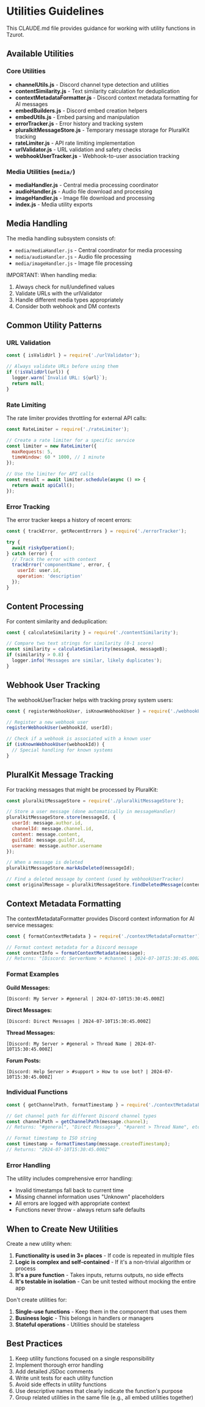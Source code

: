 # Utilities Guidelines

This CLAUDE.md file provides guidance for working with utility functions in Tzurot.

## Available Utilities

### Core Utilities
- **channelUtils.js** - Discord channel type detection and utilities
- **contentSimilarity.js** - Text similarity calculation for deduplication
- **contextMetadataFormatter.js** - Discord context metadata formatting for AI messages
- **embedBuilders.js** - Discord embed creation helpers
- **embedUtils.js** - Embed parsing and manipulation
- **errorTracker.js** - Error history and tracking system
- **pluralkitMessageStore.js** - Temporary message storage for PluralKit tracking
- **rateLimiter.js** - API rate limiting implementation
- **urlValidator.js** - URL validation and safety checks
- **webhookUserTracker.js** - Webhook-to-user association tracking

### Media Utilities (`media/`)
- **mediaHandler.js** - Central media processing coordinator
- **audioHandler.js** - Audio file download and processing
- **imageHandler.js** - Image file download and processing
- **index.js** - Media utility exports

## Media Handling

The media handling subsystem consists of:

- `media/mediaHandler.js` - Central coordinator for media processing
- `media/audioHandler.js` - Audio file processing
- `media/imageHandler.js` - Image file processing

IMPORTANT: When handling media:
1. Always check for null/undefined values
2. Validate URLs with the urlValidator
3. Handle different media types appropriately
4. Consider both webhook and DM contexts

## Common Utility Patterns

### URL Validation

```javascript
const { isValidUrl } = require('./urlValidator');

// Always validate URLs before using them
if (!isValidUrl(url)) {
  logger.warn(`Invalid URL: ${url}`);
  return null;
}
```

### Rate Limiting

The rate limiter provides throttling for external API calls:

```javascript
const RateLimiter = require('./rateLimiter');

// Create a rate limiter for a specific service
const limiter = new RateLimiter({
  maxRequests: 5,
  timeWindow: 60 * 1000, // 1 minute
});

// Use the limiter for API calls
const result = await limiter.schedule(async () => {
  return await apiCall();
});
```

### Error Tracking

The error tracker keeps a history of recent errors:

```javascript
const { trackError, getRecentErrors } = require('./errorTracker');

try {
  await riskyOperation();
} catch (error) {
  // Track the error with context
  trackError('componentName', error, {
    userId: user.id,
    operation: 'description'
  });
}
```

## Content Processing

For content similarity and deduplication:

```javascript
const { calculateSimilarity } = require('./contentSimilarity');

// Compare two text strings for similarity (0-1 score)
const similarity = calculateSimilarity(messageA, messageB);
if (similarity > 0.8) {
  logger.info('Messages are similar, likely duplicates');
}
```

## Webhook User Tracking

The webhookUserTracker helps with tracking proxy system users:

```javascript
const { registerWebhookUser, isKnownWebhookUser } = require('./webhookUserTracker');

// Register a new webhook user
registerWebhookUser(webhookId, userId);

// Check if a webhook is associated with a known user
if (isKnownWebhookUser(webhookId)) {
  // Special handling for known systems
}
```

## PluralKit Message Tracking

For tracking messages that might be processed by PluralKit:

```javascript
const pluralkitMessageStore = require('./pluralkitMessageStore');

// Store a user message (done automatically in messageHandler)
pluralkitMessageStore.store(messageId, {
  userId: message.author.id,
  channelId: message.channel.id,
  content: message.content,
  guildId: message.guild?.id,
  username: message.author.username
});

// When a message is deleted
pluralkitMessageStore.markAsDeleted(messageId);

// Find a deleted message by content (used by webhookUserTracker)
const originalMessage = pluralkitMessageStore.findDeletedMessage(content, channelId);
```

## Context Metadata Formatting

The contextMetadataFormatter provides Discord context information for AI service messages:

```javascript
const { formatContextMetadata } = require('./contextMetadataFormatter');

// Format context metadata for a Discord message
const contextInfo = formatContextMetadata(message);
// Returns: "[Discord: ServerName > #channel | 2024-07-10T15:30:45.000Z]"
```

### Format Examples

**Guild Messages:**
```
[Discord: My Server > #general | 2024-07-10T15:30:45.000Z]
```

**Direct Messages:**
```
[Discord: Direct Messages | 2024-07-10T15:30:45.000Z]
```

**Thread Messages:**
```
[Discord: My Server > #general > Thread Name | 2024-07-10T15:30:45.000Z]
```

**Forum Posts:**
```
[Discord: Help Server > #support > How to use bot? | 2024-07-10T15:30:45.000Z]
```

### Individual Functions

```javascript
const { getChannelPath, formatTimestamp } = require('./contextMetadataFormatter');

// Get channel path for different Discord channel types
const channelPath = getChannelPath(message.channel);
// Returns: "#general", "Direct Messages", "#parent > Thread Name", etc.

// Format timestamp to ISO string
const timestamp = formatTimestamp(message.createdTimestamp);
// Returns: "2024-07-10T15:30:45.000Z"
```

### Error Handling

The utility includes comprehensive error handling:
- Invalid timestamps fall back to current time
- Missing channel information uses "Unknown" placeholders
- All errors are logged with appropriate context
- Functions never throw - always return safe defaults

## When to Create New Utilities

Create a new utility when:
1. **Functionality is used in 3+ places** - If code is repeated in multiple files
2. **Logic is complex and self-contained** - If it's a non-trivial algorithm or process
3. **It's a pure function** - Takes inputs, returns outputs, no side effects
4. **It's testable in isolation** - Can be unit tested without mocking the entire app

Don't create utilities for:
1. **Single-use functions** - Keep them in the component that uses them
2. **Business logic** - This belongs in handlers or managers
3. **Stateful operations** - Utilities should be stateless

## Best Practices

1. Keep utility functions focused on a single responsibility
2. Implement thorough error handling
3. Add detailed JSDoc comments
4. Write unit tests for each utility function
5. Avoid side effects in utility functions
6. Use descriptive names that clearly indicate the function's purpose
7. Group related utilities in the same file (e.g., all embed utilities together)